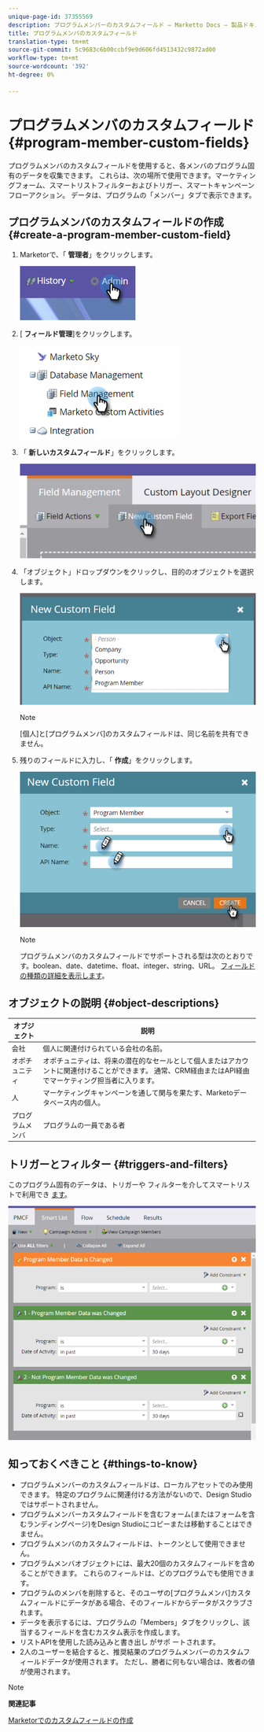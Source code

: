 ```yaml
---
unique-page-id: 37355569
description: プログラムメンバーのカスタムフィールド — Marketto Docs — 製品ドキュメント
title: プログラムメンバのカスタムフィールド
translation-type: tm+mt
source-git-commit: 5c9683c6b00ccbf9e9d606fd4513432c9872ad00
workflow-type: tm+mt
source-wordcount: '392'
ht-degree: 0%

---
```



# プログラムメンバのカスタムフィールド {#program-member-custom-fields}

プログラムメンバのカスタムフィールドを使用すると、各メンバのプログラム固有のデータを収集できます。 これらは、次の場所で使用できます。マーケティングフォーム、スマートリストフィルターおよびトリガー、スマートキャンペーンフローアクション。 データは、プログラムの「メンバー」タブで表示できます。

## プログラムメンバのカスタムフィールドの作成 {#create-a-program-member-custom-field}

1. Marketorで、「 **管理者**」をクリックします。

   ![](assets/one.png)

1. [ **フィールド管理**]をクリックします。

   ![](assets/two.png)

1. 「 **新しいカスタムフィールド**」をクリックします。

   ![](assets/three.png)

1. 「オブジェクト」ドロップダウンをクリックし、目的のオブジェクトを選択します。

   ![](assets/four.png)

   >[!NOTE]
   >
   >[個人]と[プログラムメンバ]のカスタムフィールドは、同じ名前を共有できません。

1. 残りのフィールドに入力し、「 **作成**」をクリックします。

   ![](assets/five.png)

   >[!NOTE]
   >
   >プログラムメンバのカスタムフィールドでサポートされる型は次のとおりです。boolean、date、datetime、float、integer、string、URL。 [フィールドの種類の詳細を表示します](http://docs.marketo.com/x/Wwgt)。

## オブジェクトの説明 {#object-descriptions}

| オブジェクト | 説明 |
|---|---|
| 会社 | 個人に関連付けられている会社の名前。 |
| オポチュニティ | オポチュニティは、将来の潜在的なセールとして個人またはアカウントに関連付けることができます。 通常、CRM経由またはAPI経由でマーケティング担当者に入ります。 |
| 人 | マーケティングキャンペーンを通して関与を果たす、Marketoデータベース内の個人。 |
| プログラムメンバ | プログラムの一員である者 |

## トリガーとフィルター {#triggers-and-filters}

このプログラム固有のデータは、トリガーや [](http://docs.marketo.com/x/PoAR)フィルターを介してスマートリストで利用でき [ます](http://docs.marketo.com/x/2YAI)。

![](assets/six.png)

## 知っておくべきこと {#things-to-know}

* プログラムメンバーのカスタムフィールドは、ローカルアセットでのみ使用できます。 特定のプログラムに関連付ける方法がないので、Design Studioではサポートされません。
* プログラムメンバーカスタムフィールドを含むフォーム(またはフォームを含むランディングページ)をDesign Studioにコピーまたは移動することはできません。
* プログラムメンバのカスタムフィールドは、トークンとして使用できません。
* プログラムメンバオブジェクトには、最大20個のカスタムフィールドを含めることができます。 これらのフィールドは、どのプログラムでも使用できます。
* プログラムのメンバを削除すると、そのユーザの[プログラムメンバ]カスタムフィールドにデータがある場合、そのフィールドからデータがスクラブされます。
* データを表示するには、プログラムの「Members」タブをクリックし、該当するフィールドを含むカスタム表示を作成します。
* リストAPIを使用した読み込みと書き出し [](http://docs.marketo.com/x/egAk)がサポ [](http://developers.marketo.com/)ートされます。
* 2人のユーザーを結合すると、推奨結果のプログラムメンバーのカスタムフィールドデータが使用されます。 ただし、勝者に何もない場合は、敗者の値が使用されます。

>[!NOTE]
>
>**関連記事**
>
>[Marketorでのカスタムフィールドの作成](../../../../product-docs/administration/field-management/create-a-custom-field-in-marketo.md)

